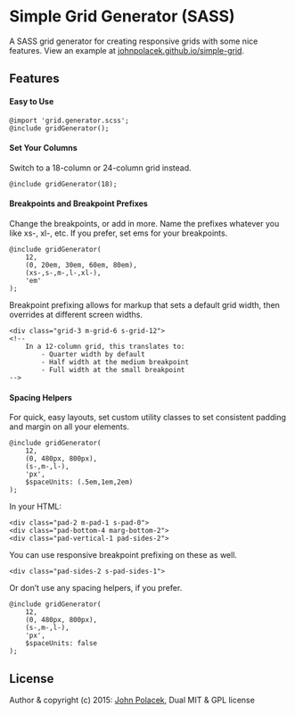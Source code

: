 # Simple Grid Generator (SASS)

A SASS grid generator for creating responsive grids with some nice features. View an example at [johnpolacek.github.io/simple-grid](http://johnpolacek.github.io/simple-grid/).

## Features


#### Easy to Use
```
@import 'grid.generator.scss';
@include gridGenerator();
```

#### Set Your Columns
Switch to a 18-column or 24-column grid instead.

```
@include gridGenerator(18);
```

#### Breakpoints and Breakpoint Prefixes
Change the breakpoints, or add in more. Name the prefixes whatever you like xs-, xl-, etc. If you prefer, set ems for your breakpoints.

```
@include gridGenerator(
    12,
    (0, 20em, 30em, 60em, 80em),
    (xs-,s-,m-,l-,xl-),
    'em'
);
```

Breakpoint prefixing allows for markup that sets a default grid width, then overrides at different screen widths.

```
<div class="grid-3 m-grid-6 s-grid-12">
<!-- 
	In a 12-column grid, this translates to: 
		- Quarter width by default
		- Half width at the medium breakpoint
		- Full width at the small breakpoint
-->
```


#### Spacing Helpers
For quick, easy layouts, set custom utility classes to set consistent padding and margin on all your elements.

```
@include gridGenerator(
    12,
    (0, 480px, 800px),
    (s-,m-,l-),
    'px',
    $spaceUnits: (.5em,1em,2em)
);
```
In your HTML:

```
<div class="pad-2 m-pad-1 s-pad-0">
<div class="pad-bottom-4 marg-bottom-2">
<div class="pad-vertical-1 pad-sides-2">
```

You can use responsive breakpoint prefixing on these as well.

```
<div class="pad-sides-2 s-pad-sides-1">
```

Or don’t use any spacing helpers, if you prefer.

```
@include gridGenerator(
    12,
    (0, 480px, 800px),
    (s-,m-,l-),
    'px',
    $spaceUnits: false
);
```



## License
Author & copyright (c) 2015: [John Polacek](http://johnpolacek.com), Dual MIT & GPL license
